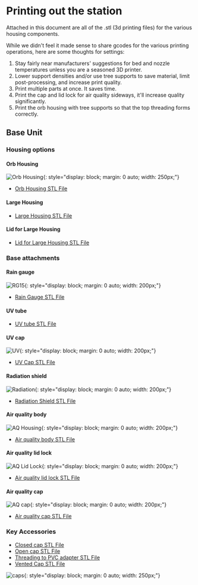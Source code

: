 # Printing out the station

Attached in this document are all of the .stl (3d printing files) for the various housing components.

While we didn't feel it made sense to share gcodes for the various printing operations, here are some thoughts for settings:

1. Stay fairly near manufacturers' suggestions for bed and nozzle temperatures unless you are a seasoned 3D printer.
2. Lower support densities and/or use tree supports to save material, limit post-processing, and increase print quality.
3. Print multiple parts at once. It saves time.
4. Print the cap and lid lock for air quality sideways, it'll increase quality significantly.
5. Print the orb housing with tree supports so that the top threading forms correctly.

## Base Unit

### Housing options

#### Orb Housing
![Orb Housing](./img/Sphere_housing.png){: style="display: block; margin: 0 auto; width: 250px;"}
- [Orb Housing STL File](./print_files/sphere_housing/Sphere_Housing.stl)

#### Large Housing
- [Large Housing STL File](./print_files/large_housing/large_housing.stl)

#### Lid for Large Housing
- [Lid for Large Housing STL File](./print_files/large_housing/large_Lid.stl)

### Base attachments

#### Rain gauge
![RG15](./img/RG15.png){: style="display: block; margin: 0 auto; width: 200px;"}
- [Rain Gauge STL File](./print_files/rain_gauge/RG15_Housing.stl)

#### UV tube
- [UV tube STL File](./print_files/uv/UV_tube.stl)

#### UV cap
![UV](./img/UV.png){: style="display: block; margin: 0 auto; width: 200px;"}
- [UV Cap STL File](./print_files/uv/UV_Cap.stl)

#### Radiation shield
![Radiation](./img/Radiation.png){: style="display: block; margin: 0 auto; width: 200px;"}
- [Radiation Shield STL File](./print_files/radiation_shield/Radiation_Shield.stl)

#### Air quality body
![AQ Housing](./img/AQ_Housing.png){: style="display: block; margin: 0 auto; width: 200px;"}
- [Air quality body STL File](./print_files/air_quality/AQ_Housing_Male.stl)

#### Air quality lid lock
![AQ Lid Lock](./img/AQ_lid_lock.png){: style="display: block; margin: 0 auto; width: 200px;"}
- [Air quality lid lock STL File](./print_files/air_quality/AQ_Lid_Lock.stl)

#### Air quality cap
![AQ cap](./img/AQ_cap.png){: style="display: block; margin: 0 auto; width: 200px;"}
- [Air quality cap STL File](./print_files/air_quality/AQ_Cap.stl)

### Key Accessories

- [Closed cap STL File](./print_files/caps/Cap_Closed.stl)
- [Open cap STL File](./print_files/caps/Cap_Open.stl)
- [Threading to PVC adapter STL File](./print_files/caps/Adapter.stl)
- [Vented Cap STL File](./print_files/caps/Cap_Vent.stl)

![caps](./img/cap.jpg){: style="display: block; margin: 0 auto; width: 250px;"}
